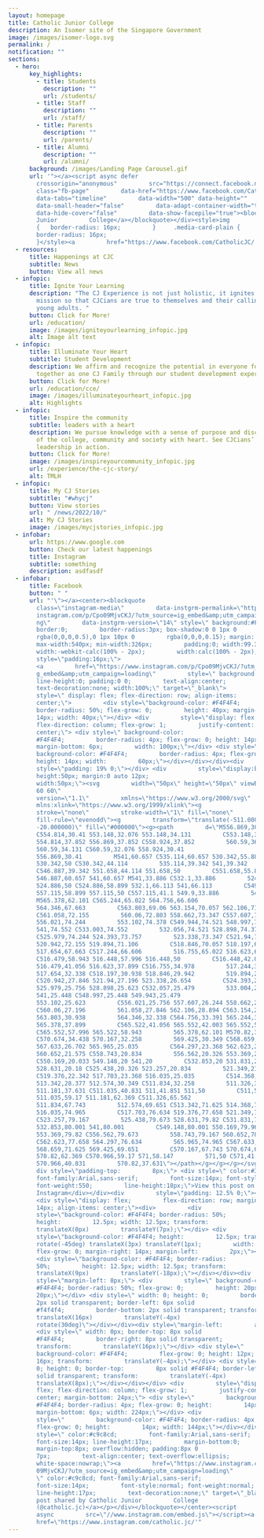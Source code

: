 ```yaml
---
layout: homepage
title: Catholic Junior College
description: An Isomer site of the Singapore Government
image: /images/isomer-logo.svg
permalink: /
notification: ""
sections:
  - hero:
      key_highlights:
        - title: Students
          description: ""
          url: /students/
        - title: Staff
          description: ""
          url: /staff/
        - title: Parents
          description: ""
          url: /parents/
        - title: Alumni
          description: ""
          url: /alumni/
      background: /images/Landing Page Carousel.gif
      url: '"></a><script async defer
        crossorigin="anonymous"         src="https://connect.facebook.net/en_GB/sdk.js#xfbml=1&version=v16.0"         nonce="wi61oHEa"></script><div
        class="fb-page"         data-href="https://www.facebook.com/CatholicJC/"
        data-tabs="timeline"         data-width="500" data-height=""
        data-small-header="false"         data-adapt-container-width="true"
        data-hide-cover="false"         data-show-facepile="true"><blockquote         cite="https://www.facebook.com/CatholicJC/"         class="fb-xfbml-parse-ignore"><a         href="https://www.facebook.com/CatholicJC/">Catholic
        Junior         College</a></blockquote></div><style>img
        {   border-radius: 16px;         }     .media-card-plain {
        border-radius: 16px;
        }</style><a         href="https://www.facebook.com/CatholicJC/'
  - resources:
      title: Happenings at CJC
      subtitle: News
      button: View all news
  - infopic:
      title: Ignite Your Learning
      description: "The CJ Experience is not just holistic, it ignites a sense of
        mission so that CJCians are true to themselves and their calling as
        young adults. "
      button: Click for More!
      url: /education/
      image: /images/igniteyourlearning_infopic.jpg
      alt: Image alt text
  - infopic:
      title: Illuminate Your Heart
      subtitle: Student Development
      description: We affirm and recognize the potential in everyone for growth
        together as one CJ Family through our student development experiences.
      button: Click for More!
      url: /education/cce/
      image: /images/illuminateyourheart_infopic.jpg
      alt: Highlights
  - infopic:
      title: Inspire the community
      subtitle: leaders with a heart
      description: We pursue knowledge with a sense of purpose and discern the needs
        of the college, community and society with heart. See CJCians’ servant
        leadership in action.
      button: Click for More!
      image: /images/inspireyourcommunity_infopic.jpg
      url: /experience/the-cjc-story/
      alt: TMLH
  - infopic:
      title: My CJ Stories
      subtitle: "#whycj"
      button: View stories
      url: " /news/2022/10/"
      alt: My CJ Stories
      image: /images/mycjstories_infopic.jpg
  - infobar:
      url: https://www.google.com
      button: Check our latest happenings
      title: Instagram
      subtitle: something
      description: asdfasdf
  - infobar:
      title: Facebook
      button: " "
      url: "'\"></a><center><blockquote
        class=\"instagram-media\"         data-instgrm-permalink=\"https://www.\
        instagram.com/p/Cpo09MjvCKJ/?utm_source=ig_embed&amp;utm_campaign=loadi\
        ng\"         data-instgrm-version=\"14\" style=\" background:#FFF;
        border:0;         border-radius:3px; box-shadow:0 0 1px 0
        rgba(0,0,0,0.5),0 1px 10px 0         rgba(0,0,0,0.15); margin: 1px;
        max-width:540px; min-width:326px;         padding:0; width:99.375%;
        width:-webkit-calc(100% - 2px);         width:calc(100% - 2px);\"><div
        style=\"padding:16px;\">
        <a         href=\"https://www.instagram.com/p/Cpo09MjvCKJ/?utm_source=i\
        g_embed&amp;utm_campaign=loading\"         style=\" background:#FFFFFF;
        line-height:0; padding:0 0;         text-align:center;
        text-decoration:none; width:100%;\" target=\"_blank\">         <div
        style=\" display: flex; flex-direction: row; align-items:
        center;\">         <div style=\"background-color: #F4F4F4;
        border-radius: 50%; flex-grow: 0;         height: 40px; margin-right:
        14px; width: 40px;\"></div> <div         style=\"display: flex;
        flex-direction: column; flex-grow: 1;         justify-content:
        center;\"> <div style=\" background-color:
        #F4F4F4;         border-radius: 4px; flex-grow: 0; height: 14px;
        margin-bottom: 6px;         width: 100px;\"></div> <div style=\"
        background-color: #F4F4F4;         border-radius: 4px; flex-grow: 0;
        height: 14px; width:         60px;\"></div></div></div><div
        style=\"padding: 19% 0;\"></div> <div         style=\"display:block;
        height:50px; margin:0 auto 12px;
        width:50px;\"><svg         width=\"50px\" height=\"50px\" viewBox=\"0 0
        60 60\"
        version=\"1.1\"         xmlns=\"https://www.w3.org/2000/svg\"         x\
        mlns:xlink=\"https://www.w3.org/1999/xlink\"><g
        stroke=\"none\"         stroke-width=\"1\" fill=\"none\"
        fill-rule=\"evenodd\"><g         transform=\"translate(-511.000000,
        -20.000000)\" fill=\"#000000\"><g><path         d=\"M556.869,30.41
        C554.814,30.41 553.148,32.076 553.148,34.131         C553.148,36.186
        554.814,37.852 556.869,37.852 C558.924,37.852         560.59,36.186
        560.59,34.131 C560.59,32.076 558.924,30.41
        556.869,30.41         M541,60.657 C535.114,60.657 530.342,55.887
        530.342,50 C530.342,44.114         535.114,39.342 541,39.342
        C546.887,39.342 551.658,44.114 551.658,50         C551.658,55.887
        546.887,60.657 541,60.657 M541,33.886 C532.1,33.886         524.886,41.1
        524.886,50 C524.886,58.899 532.1,66.113 541,66.113         C549.9,66.113
        557.115,58.899 557.115,50 C557.115,41.1 549.9,33.886         541,33.886
        M565.378,62.101 C565.244,65.022 564.756,66.606
        564.346,67.663         C563.803,69.06 563.154,70.057 562.106,71.106
        C561.058,72.155         560.06,72.803 558.662,73.347 C557.607,73.757
        556.021,74.244         553.102,74.378 C549.944,74.521 548.997,74.552
        541,74.552 C533.003,74.552         532.056,74.521 528.898,74.378
        C525.979,74.244 524.393,73.757         523.338,73.347 C521.94,72.803
        520.942,72.155 519.894,71.106         C518.846,70.057 518.197,69.06
        517.654,67.663 C517.244,66.606         516.755,65.022 516.623,62.101
        C516.479,58.943 516.448,57.996 516.448,50         C516.448,42.003
        516.479,41.056 516.623,37.899 C516.755,34.978         517.244,33.391
        517.654,32.338 C518.197,30.938 518.846,29.942         519.894,28.894
        C520.942,27.846 521.94,27.196 523.338,26.654         C524.393,26.244
        525.979,25.756 528.898,25.623 C532.057,25.479         533.004,25.448
        541,25.448 C548.997,25.448 549.943,25.479
        553.102,25.623         C556.021,25.756 557.607,26.244 558.662,26.654
        C560.06,27.196         561.058,27.846 562.106,28.894 C563.154,29.942
        563.803,30.938         564.346,32.338 C564.756,33.391 565.244,34.978
        565.378,37.899         C565.522,41.056 565.552,42.003 565.552,50
        C565.552,57.996 565.522,58.943         565.378,62.101 M570.82,37.631
        C570.674,34.438 570.167,32.258         569.425,30.349 C568.659,28.377
        567.633,26.702 565.965,25.035         C564.297,23.368 562.623,22.342
        560.652,21.575 C558.743,20.834         556.562,20.326 553.369,20.18
        C550.169,20.033 549.148,20 541,20         C532.853,20 531.831,20.033
        528.631,20.18 C525.438,20.326 523.257,20.834         521.349,21.575
        C519.376,22.342 517.703,23.368 516.035,25.035         C514.368,26.702
        513.342,28.377 512.574,30.349 C511.834,32.258         511.326,34.438
        511.181,37.631 C511.035,40.831 511,41.851 511,50         C511,58.147
        511.035,59.17 511.181,62.369 C511.326,65.562
        511.834,67.743         512.574,69.651 C513.342,71.625 514.368,73.296
        516.035,74.965         C517.703,76.634 519.376,77.658 521.349,78.425
        C523.257,79.167         525.438,79.673 528.631,79.82 C531.831,79.965
        532.853,80.001 541,80.001         C549.148,80.001 550.169,79.965
        553.369,79.82 C556.562,79.673         558.743,79.167 560.652,78.425
        C562.623,77.658 564.297,76.634         565.965,74.965 C567.633,73.296
        568.659,71.625 569.425,69.651         C570.167,67.743 570.674,65.562
        570.82,62.369 C570.966,59.17 571,58.147         571,50 C571,41.851
        570.966,40.831         570.82,37.631\"></path></g></g></g></svg></div><\
        div style=\"padding-top:         8px;\"> <div style=\" color:#3897f0;
        font-family:Arial,sans-serif;         font-size:14px; font-style:normal;
        font-weight:550;         line-height:18px;\">View this post on
        Instagram</div></div><div         style=\"padding: 12.5% 0;\"></div>
        <div style=\"display: flex;         flex-direction: row; margin-bottom:
        14px; align-items: center;\"><div>         <div
        style=\"background-color: #F4F4F4; border-radius: 50%;
        height:         12.5px; width: 12.5px; transform:
        translateX(0px)         translateY(7px);\"></div> <div
        style=\"background-color: #F4F4F4; height:         12.5px; transform:
        rotate(-45deg) translateX(3px) translateY(1px);         width: 12.5px;
        flex-grow: 0; margin-right: 14px; margin-left:         2px;\"></div>
        <div style=\"background-color: #F4F4F4; border-radius:
        50%;         height: 12.5px; width: 12.5px; transform:
        translateX(9px)         translateY(-18px);\"></div></div><div
        style=\"margin-left: 8px;\"> <div         style=\" background-color:
        #F4F4F4; border-radius: 50%; flex-grow: 0;         height: 20px; width:
        20px;\"></div> <div style=\" width: 0; height: 0;         border-top:
        2px solid transparent; border-left: 6px solid
        #f4f4f4;         border-bottom: 2px solid transparent; transform:
        translateX(16px)         translateY(-4px)
        rotate(30deg)\"></div></div><div style=\"margin-left:         auto;\">
        <div style=\" width: 0px; border-top: 8px solid
        #F4F4F4;         border-right: 8px solid transparent;
        transform:         translateY(16px);\"></div> <div style=\"
        background-color: #F4F4F4;         flex-grow: 0; height: 12px; width:
        16px; transform:         translateY(-4px);\"></div> <div style=\" width:
        0; height: 0; border-top:         8px solid #F4F4F4; border-left: 8px
        solid transparent; transform:         translateY(-4px)
        translateX(8px);\"></div></div></div> <div         style=\"display:
        flex; flex-direction: column; flex-grow: 1;         justify-content:
        center; margin-bottom: 24px;\"> <div style=\"         background-color:
        #F4F4F4; border-radius: 4px; flex-grow: 0; height:         14px;
        margin-bottom: 6px; width: 224px;\"></div> <div
        style=\"         background-color: #F4F4F4; border-radius: 4px;
        flex-grow: 0; height:         14px; width: 144px;\"></div></div></a><p
        style=\" color:#c9c8cd;         font-family:Arial,sans-serif;
        font-size:14px; line-height:17px;         margin-bottom:0;
        margin-top:8px; overflow:hidden; padding:8px 0
        7px;         text-align:center; text-overflow:ellipsis;
        white-space:nowrap;\"><a         href=\"https://www.instagram.com/p/Cpo\
        09MjvCKJ/?utm_source=ig_embed&amp;utm_campaign=loading\"         style=\
        \" color:#c9c8cd; font-family:Arial,sans-serif;
        font-size:14px;         font-style:normal; font-weight:normal;
        line-height:17px;         text-decoration:none;\" target=\"_blank\">A
        post shared by Catholic Junior         College
        (@catholic.jc)</a></p></div></blockquote></center><script
        async         src=\"//www.instagram.com/embed.js\"></script><a         \
        href=\"https://www.instagram.com/catholic.jc/'"
---
```

